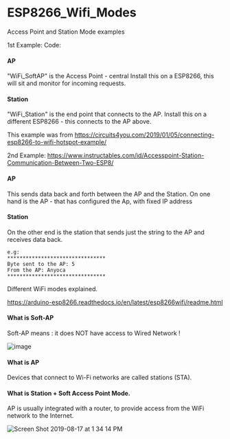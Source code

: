 # ESP8266_Wifi_Modes
Access Point and Station Mode examples

1st Example:
Code:

#### AP
"WiFi_SoftAP" is the Access Point - central
Install this on a ESP8266, this will sit and monitor for incoming requests.

#### Station

"WiFi_Station" is the end point that connects to the AP.
Install this on a different ESP8266 - this connects to the AP above.

This example was from 
https://circuits4you.com/2019/01/05/connecting-esp8266-to-wifi-hotspot-example/

2nd Example:
https://www.instructables.com/id/Accesspoint-Station-Communication-Between-Two-ESP8/

#### AP

This sends data back and forth between the AP and the Station.
On one hand is the AP - that has configured the Ap, with fixed IP address

#### Station

On the other end is the station that sends just the string to the AP and receives data back.

	e.g:
	********************************
	Byte sent to the AP: 5
	From the AP: Anyoca
	********************************



Different WiFi modes explained.

https://arduino-esp8266.readthedocs.io/en/latest/esp8266wifi/readme.html

#### What is Soft-AP

Soft-AP means : it does NOT have access to Wired Network !

![image](https://user-images.githubusercontent.com/14288989/63208550-10072380-c0f3-11e9-9bc3-7b0fede23355.png)


#### What is AP

Devices that connect to Wi-Fi networks are called stations (STA).

#### What is Station + Soft Access Point Mode.

AP is usually integrated with a router, to provide access from the WiFi network to the Internet. 

![Screen Shot 2019-08-17 at 1 34 14 PM](https://user-images.githubusercontent.com/14288989/63208605-e69ac780-c0f3-11e9-8e95-a500c2c2cf29.png)


